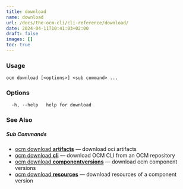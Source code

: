 ```yaml
---
title: download
name: download
url: /docs/the-ocm-cli/cli-reference/download/
date: 2024-04-11T10:41:03+02:00
draft: false
images: []
toc: true
---
```

### Usage

```
ocm download [<options>] <sub command> ...
```

### Options

```
  -h, --help   help for download
```

### See Also



##### Sub Commands

* [ocm download <b>artifacts</b>](/docs/the-ocm-cli/cli-reference/download/artifacts)	 &mdash; download oci artifacts
* [ocm download <b>cli</b>](/docs/the-ocm-cli/cli-reference/download/cli)	 &mdash; download OCM CLI from an OCM repository
* [ocm download <b>componentversions</b>](/docs/the-ocm-cli/cli-reference/download/componentversions)	 &mdash; download ocm component versions
* [ocm download <b>resources</b>](/docs/the-ocm-cli/cli-reference/download/resources)	 &mdash; download resources of a component version

